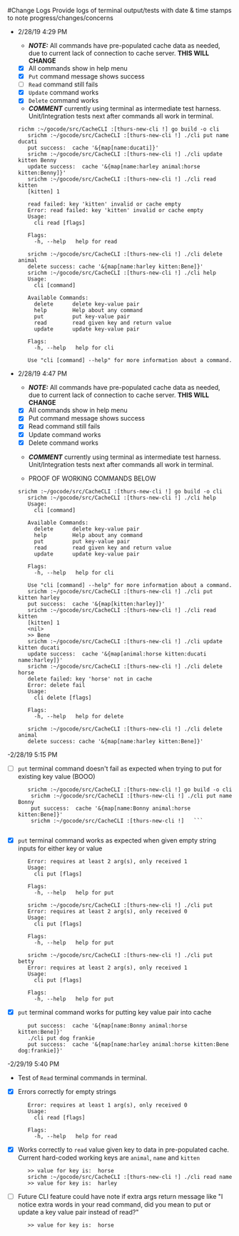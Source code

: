 #Change Logs
Provide logs of terminal output/tests with date & time stamps to note progress/changes/concerns

- 2/28/19 4:29 PM

    * _**NOTE:**_ All commands have pre-populated cache data as needed, due to current lack of connection to cache server. **THIS WILL CHANGE**
    
    - [x] All commands show in help menu
    - [x] `Put` command message shows success
    - [ ] `Read` command still fails
    - [x] `Update` command works
    - [x] `Delete` command works
    
    * _**COMMENT**_ currently using terminal as intermediate test harness. Unit/Integration tests next after commands all work in terminal.
    
    ```
    richm :~/gocode/src/CacheCLI :[thurs-new-cli !] go build -o cli
       srichm :~/gocode/src/CacheCLI :[thurs-new-cli !] ./cli put name ducati
       put success:  cache '&{map[name:ducati]}' 
       srichm :~/gocode/src/CacheCLI :[thurs-new-cli !] ./cli update kitten Benny
       update success:  cache '&{map[name:harley animal:horse kitten:Benny]}' 
       srichm :~/gocode/src/CacheCLI :[thurs-new-cli !] ./cli read kitten
       [kitten] 1
       
       read failed: key 'kitten' invalid or cache empty
       Error: read failed: key 'kitten' invalid or cache empty
       Usage:
         cli read [flags]
       
       Flags:
         -h, --help   help for read
       
       srichm :~/gocode/src/CacheCLI :[thurs-new-cli !] ./cli delete animal
       delete success: cache '&{map[name:harley kitten:Bene]}' 
       srichm :~/gocode/src/CacheCLI :[thurs-new-cli !] ./cli help
       Usage:
         cli [command]
       
       Available Commands:
         delete      delete key-value pair
         help        Help about any command
         put         put key-value pair
         read        read given key and return value
         update      update key-value pair
       
       Flags:
         -h, --help   help for cli
       
       Use "cli [command] --help" for more information about a command.
   ```
- 2/28/19 4:47 PM

    * _**NOTE:**_ All commands have pre-populated cache data as needed, due to current lack of connection to cache server. **THIS WILL CHANGE**
    
    - [x] All commands show in help menu
    - [x] Put command message shows success
    - [x] Read command still fails
    - [x] Update command works
    - [x] Delete command works
    
    * _**COMMENT**_ currently using terminal as intermediate test harness. Unit/Integration tests next after commands all work in terminal.
    
    * PROOF OF WORKING COMMANDS BELOW
    
    ```
    srichm :~/gocode/src/CacheCLI :[thurs-new-cli !] go build -o cli
       srichm :~/gocode/src/CacheCLI :[thurs-new-cli !] ./cli help
       Usage:
         cli [command]
       
       Available Commands:
         delete      delete key-value pair
         help        Help about any command
         put         put key-value pair
         read        read given key and return value
         update      update key-value pair
       
       Flags:
         -h, --help   help for cli
       
       Use "cli [command] --help" for more information about a command.
       srichm :~/gocode/src/CacheCLI :[thurs-new-cli !] ./cli put kitten harley
       put success:  cache '&{map[kitten:harley]}' 
       srichm :~/gocode/src/CacheCLI :[thurs-new-cli !] ./cli read kitten
       [kitten] 1
       <nil>
       >> Bene
       srichm :~/gocode/src/CacheCLI :[thurs-new-cli !] ./cli update kitten ducati
       update success:  cache '&{map[animal:horse kitten:ducati name:harley]}' 
       srichm :~/gocode/src/CacheCLI :[thurs-new-cli !] ./cli delete horse
       delete failed: key 'horse' not in cache
       Error: delete fail
       Usage:
         cli delete [flags]
       
       Flags:
         -h, --help   help for delete
       
       srichm :~/gocode/src/CacheCLI :[thurs-new-cli !] ./cli delete animal
       delete success: cache '&{map[name:harley kitten:Bene]}'
   ```

-2/28/19 5:15 PM
     
   - [ ] `put` terminal command doesn't fail as expected when trying to put for existing key value (BOOO)
     
        ```
           srichm :~/gocode/src/CacheCLI :[thurs-new-cli !] go build -o cli
            srichm :~/gocode/src/CacheCLI :[thurs-new-cli !] ./cli put name Bonny
            put success:  cache '&{map[name:Bonny animal:horse kitten:Bene]}' 
            srichm :~/gocode/src/CacheCLI :[thurs-new-cli !]   ```
            

  - [x] `put` terminal command works as expected when given empty string inputs for either key or value
 
    ```srichm :~/gocode/src/CacheCLI :[thurs-new-cli !] ./cli put name
       Error: requires at least 2 arg(s), only received 1
       Usage:
         cli put [flags]
       
       Flags:
         -h, --help   help for put
       
       srichm :~/gocode/src/CacheCLI :[thurs-new-cli !] ./cli put  
       Error: requires at least 2 arg(s), only received 0
       Usage:
         cli put [flags]
       
       Flags:
         -h, --help   help for put
       
       srichm :~/gocode/src/CacheCLI :[thurs-new-cli !] ./cli put  betty
       Error: requires at least 2 arg(s), only received 1
       Usage:
         cli put [flags]
       
       Flags:
         -h, --help   help for put
    ```
    
  - [x] `put` terminal command works for putting key value pair into cache 
    
    ```srichm :~/gocode/src/CacheCLI :[thurs-new-cli !] ./cli put name Bonny
       put success:  cache '&{map[name:Bonny animal:horse kitten:Bene]}'
       ./cli put dog frankie
       put success:  cache '&{map[name:harley animal:horse kitten:Bene dog:frankie]}' 
       ```

-2/29/19 5:40 PM

 * Test of `Read` terminal commands in terminal. 
 - [x] Errors correctly for empty strings
 
     ``` ./cli read
        Error: requires at least 1 arg(s), only received 0
        Usage:
          cli read [flags]
        
        Flags:
          -h, --help   help for read
    ```
 - [x] Works correctly to `read` value given key to data in pre-populated cache. Current hard-coded working keys are `animal`, `name` and `kitten`
 
      ```srichm :~/gocode/src/CacheCLI :[thurs-new-cli !] ./cli read animal
         >> value for key is:  horse
         srichm :~/gocode/src/CacheCLI :[thurs-new-cli !] ./cli read name
         >> value for key is:  harley
    ```

 - [ ] Future CLI feature could have note if extra args return message like "I notice extra words in your read command, did you mean to put or update a key value pair instead of read?"
   
    ```srichm :~/gocode/src/CacheCLI :[thurs-new-cli !] ./cli read animal harley
       >> value for key is:  horse
       
     ```
